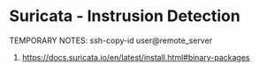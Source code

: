 # Suricata - Instrusion Detection

TEMPORARY NOTES:
ssh-copy-id user@remote_server

1. https://docs.suricata.io/en/latest/install.html#binary-packages

